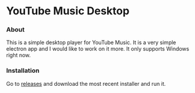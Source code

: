 # YouTube Music Desktop

### About
This is a simple desktop player for YouTube Music. It is a very simple electron app and I would like to work on it more. It only supports Windows right now.

### Installation
Go to [releases](https://github.com/owendaprile/Youtube-Music-Desktop/releases) and download the most recent installer and run it.
